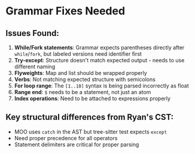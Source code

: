 # Grammar Fixes Needed

## Issues Found:

1. **While/Fork statements**: Grammar expects parentheses directly after `while`/`fork`, but labeled versions need identifier first
2. **Try-except**: Structure doesn't match expected output - needs to use different naming
3. **Flyweights**: Map and list should be wrapped properly
4. **Verbs**: Not matching expected structure with semicolons
5. **For loop range**: The `[1..10]` syntax is being parsed incorrectly as float
6. **Range end**: `$` needs to be a statement, not just an atom
7. **Index operations**: Need to be attached to expressions properly

## Key structural differences from Ryan's CST:
- MOO uses `catch` in the AST but tree-sitter test expects `except`
- Need proper precedence for all operators
- Statement delimiters are critical for proper parsing